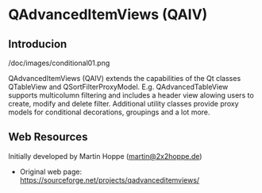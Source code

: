 QAdvancedItemViews (QAIV)
=========================

Introducion
-----------

/doc/images/conditional01.png

QAdvancedItemViews (QAIV) extends the capabilities of the Qt classes QTableView and QSortFilterProxyModel. 
E.g. QAdvancedTableView supports multicolumn filtering and includes a header view alowing users to create, modify and delete filter. 
Additional utility classes provide proxy models for conditional decorations, groupings and a lot more.

Web Resources
-------------

Initially developed by Martin Hoppe (martin@2x2hoppe.de)
* Original web page: https://sourceforge.net/projects/qadvanceditemviews/